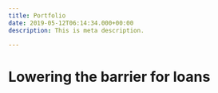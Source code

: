 ```yaml
---
title: Portfolio
date: 2019-05-12T06:14:34.000+00:00
description: This is meta description.

---
```

# Lowering the barrier for loans